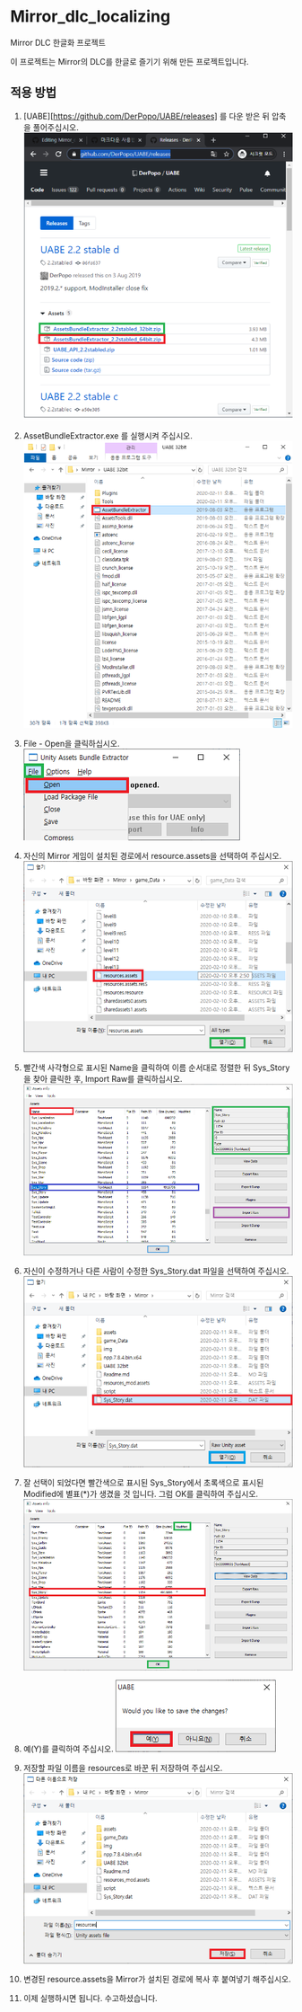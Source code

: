 # Mirror_dlc_localizing
Mirror DLC 한글화 프로젝트

이 프로젝트는 Mirror의 DLC를 한글로 즐기기 위해 만든 프로젝트입니다.

## 적용 방법

1. [UABE][https://github.com/DerPopo/UABE/releases] 를 다운 받은 뒤 압축을 풀어주십시오.
![01](/img/01.png)

2. AssetBundleExtractor.exe 를 실행시켜 주십시오.
![02](/img/02.png)

3. File - Open을 클릭하십시오.
![03](/img/03.png)

4. 자신의 Mirror 게임이 설치된 경로에서 resource.assets을 선택하여 주십시오.
![04](/img/04.png)

5. 빨간색 사각형으로 표시된 Name을 클릭하여 이름 순서대로 정렬한 뒤 Sys_Story을 찾아 클릭한 후, Import Raw를 클릭하십시오.
![05](/img/05.png)

6. 자신이 수정하거나 다른 사람이 수정한 Sys_Story.dat 파일을 선택하여 주십시오.
![06](/img/06.png)

7. 잘 선택이 되었다면 빨간색으로 표시된 Sys_Story에서 초록색으로 표시된 Modified에 별표(\*)가 생겼을 것 입니다. 그럼 OK를 클릭하여 주십시오.
![07](/img/07.png)

8. 예(Y)를 클릭하여 주십시오.
![08](/img/08.png)

9. 저장할 파일 이름을 resources로 바꾼 뒤 저장하여 주십시오.
![09](/img/09.png)

10. 변경된 resource.assets을 Mirror가 설치된 경로에 복사 후 붙여넣기 해주십시오.

11. 이제 실행하시면 됩니다. 수고하셨습니다. 
